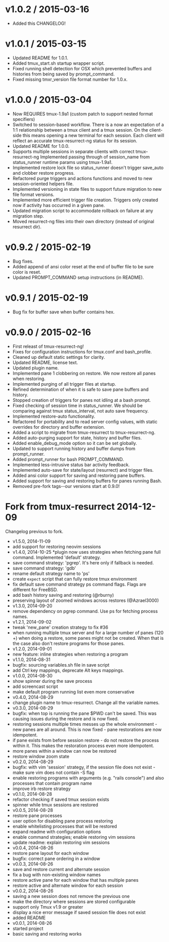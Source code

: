 
v1.0.2 / 2015-03-16
===================
  * Added this CHANGELOG!

v1.0.1 / 2015-03-15
===================

  * Updated README for 1.0.1.
  * Added tmux_start.sh startup wrapper script.
  * Fixed running shell detection for OSX which prevented buffers and histories from being saved by prompt_command.
  * Fixed missing tmxr_version file format number for 1.0.x.

v1.0.0 / 2015-03-04
===================

  * Now REQUIRES tmux-1.9a1 (custom patch to support nested format specifiers)
  * Switched to session-based workflow. There is a now an expectation of a 1:1 relationship between a tmux client and a tmux session. On the client-side this means opening a new terminal for each session. Each client will reflect an accurate tmux-resurrect-ng status for its session.
  * Updated README for 1.0.0.
  * Supports multiple sessions in separate clients with correct tmux-resurrect-ng Implemented passing through of session_name from status_runner runtime params using tmux-1.9a1.
  * Implemented restore lock file so status_runner doesn't trigger save_auto and clobber restore progress.
  * Refactored purge triggers and actions functions and moved to new session-oriented helpers file.
  * Implemented versioning in state files to support future migration to new file format versions.
  * Implemented more efficient trigger file creation. Triggers only created now if activity has occurred in a given pane.
  * Updated migration script to accommodate rollback on failure at any migration step.
  * Moved resurrect-ng files into their own directory (instead of original resurrect dir).

v0.9.2 / 2015-02-19
===================

  * Bug fixes.
  * Added append of ansi color reset at the end of buffer file to be sure color is reset.
  * Updated PROMPT_COMMAND setup instructions (in README).

v0.9.1 / 2015-02-19
===================

  * Bug fix for buffer save when buffer contains hex.

v0.9.0 / 2015-02-16
===================

  * First releast of tmux-resurrect-ng!
  * Fixes for configuration instructions for tmux.conf and bash_profile.
  * Cleaned up default static settings for clarity.
  * Updated README, license text.
  * Updated plugin name.
  * Implemented pane 1 clobbering on restore. We now restore all panes when restoring.
  * Implemented purging of all trigger files at startup.
  * Refined determination of when it is safe to save pane buffers and history.
  * Stopped creation of triggers for panes not idling at a bash prompt.
  * Fixed checking of session time in status_runner. We should be comparing against tmux status_interval, not auto save frequency.
  * Implemented restore-auto functionality.
  * Refactored for portability and to read server config values, with static overrides for directory and buffer extension.
  * Added a script to migrate from tmux-resurrect to tmux-resurrect-ng.
  * Added auto-purging support for state, history and buffer files.
  * Added enable_debug_mode option so it can be set globally.
  * Updated to support running history and buffer dumps from prompt_runner.
  * Added prompt_runner for bash PROMPT_COMMAND.
  * Implemented less-intrusive status bar activity feedback.
  * Implemented auto-save for state/layout (resurrect) and trigger files.
  * Added ansi color support for saving and restoring pane buffers.
  * Added support for saving and restoring buffers for panes running Bash.
  * Removed pre-fork tags--our versions start at 0.9.0!

Fork from tmux-resurrect 2014-12-09
===================================
Changelog previous to fork.

  * v1.5.0, 2014-11-09
  * add support for restoring neovim sessions
  * v1.4.0, 2014-10-25
  *plugin now uses strategies when fetching pane full command. Implemented 'default' strategy.
  * save command strategy: 'pgrep'. It's here only if fallback is needed.
  * save command strategy: 'gdb'
  * rename default strategy name to 'ps'
  * create `expect` script that can fully restore tmux environment
  * fix default save command strategy ps command flags. Flags are different for FreeBSD.
  * add bash history saving and restoring (@rburny)
  * preserving layout of zoomed windows across restores (@Azrael3000)
  * v1.3.0, 2014-09-20
  * remove dependency on pgrep command. Use ps for fetching process names.
  * v1.2.1, 2014-09-02
  * tweak 'new_pane' creation strategy to fix #36
  * when running multiple tmux server and for a large number of panes (120 +) when doing a restore, some panes might not be created. When that is the case also don't restore programs for those panes.
  * v1.2.0, 2014-09-01
  * new feature: inline strategies when restoring a program
  * v1.1.0, 2014-08-31
  * bugfix: sourcing variables.sh file in save script
  * add Ctrl key mappings, deprecate Alt keys mappings.
  * v1.0.0, 2014-08-30
  * show spinner during the save process
  * add screencast script
  * make default program running list even more conservative
  * v0.4.0, 2014-08-29
  * change plugin name to tmux-resurrect. Change all the variable names.
  * v0.3.0, 2014-08-29
  * bugfix: when top is running the pane $PWD can't be saved. This was causing issues during the restore and is now fixed.
  * restoring sessions multiple times messes up the whole environment - new panes are all around. This is now fixed - pane restorations are now idempotent.
  * if pane exists from before session restore - do not restore the process within it. This makes the restoration process even more idempotent.
  * more panes within a window can now be restored
  * restore window zoom state
  * v0.2.0, 2014-08-29
  * bugfix: with vim 'session' strategy, if the session file does not exist - make sure vim does not contain -S flag
  * enable restoring programs with arguments (e.g. "rails console") and also processes that contain program name
  * improve irb restore strategy
  * v0.1.0, 2014-08-28
  * refactor checking if saved tmux session exists
  * spinner while tmux sessions are restored
  * v0.0.5, 2014-08-28
  * restore pane processes
  * user option for disabling pane process restoring
  * enable whitelisting processes that will be restored
  * expand readme with configuration options
  * enable command strategies; enable restoring vim sessions
  * update readme: explain restoring vim sessions
  * v0.0.4, 2014-08-26
  * restore pane layout for each window
  * bugfix: correct pane ordering in a window
  * v0.0.3, 2014-08-26
  * save and restore current and alternate session
  * fix a bug with non-existing window names
  * restore active pane for each window that has multiple panes
  * restore active and alternate window for each session
  * v0.0.2, 2014-08-26
  * saving a new session does not remove the previous one
  * make the directory where sessions are stored configurable
  * support only Tmux v1.9 or greater
  * display a nice error message if saved session file does not exist
  * added README
  * v0.0.1, 2014-08-26
  * started project
  * basic saving and restoring works
